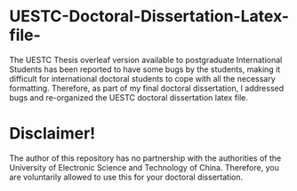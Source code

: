 # UESTC-Doctoral-Dissertation-Latex-file-
The UESTC Thesis overleaf version available to postgraduate International Students has been reported to have some bugs by the students, making it difficult for international doctoral students to cope with all the necessary formatting. Therefore, as part of my final doctoral dissertation, I addressed bugs and re-organized the UESTC doctoral dissertation latex file. 

# Disclaimer!
The author of this repository has no partnership with the authorities of the University of Electronic Science and Technology of China. Therefore, you are voluntarily allowed to use this for your doctoral dissertation.
